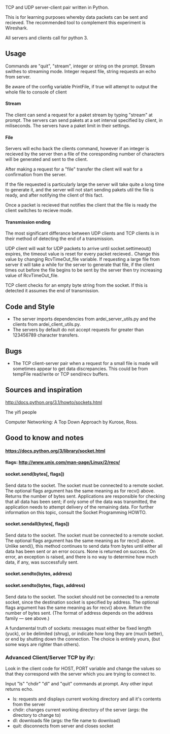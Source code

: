 
TCP and UDP server-client pair written in Python.

This is for learning purposes whereby data packets can be sent and recieved.
The recommended tool to complement this experiment is Wireshark.

All servers and clients call for python 3.


## Usage
Commands are "quit", "stream", integer or string on the prompt. Stream swithes to streaming mode. Integer request file, string requests an echo from server.

Be aware of the config variable PrintFile, if true will attempt to output the whole file to console of client

#### Stream
The client can send a request for a paket stream by typing "stream" at prompt. The servers can send pakets at a set interval specified by client, in miliseconds. The servers have a paket limit in their settings.

#### File
Servers will echo back the clients command, however if an integer is recieved by the server then a file of the coresponding number of characters will be generated and sent to the client.

After making a request for a "file" transfer the client will wait for a confirmation from the server.

If the file requested is particularly large the server will take quite a long time to generate it, and the server will not start sending pakets util the file is ready, and after notifying the client of this fact.

Once a packet is recieved that notifies the client that the file is ready the client switches to recieve mode.

#### Transmission ending
The most significant differance between UDP clients and TCP clients is in their method of detecting the end of a transmission.

UDP client will wait for UDP packets to arrive until socket.settimeout() expires, the timeout value is reset for every packet recieved.. Change this value by changing RcvTimeOut_file variable. If requesting a large file from server it will take a while for the server to generate that file, if the client times out before the file begins to be sent by the server then try increasing value of RcvTimeOut_file.

TCP client checks for an empty byte string from the socket. If this is detected it assumes the end of transmission.



## Code and Style
* The server imports dependencies from ardei_server_utils.py and the clients from ardei_client_utils.py.
* The servers by default do not accept requests for greater than 123456789 character transfers.



## Bugs
* The TCP client-server pair when a request for a small file is made will sometimes appear to get data discrepancies. This could be from tempFile read/write or TCP send/recv buffers.



## Sources and inspiration
http://docs.python.org/3.1/howto/sockets.html

The yifi people

Computer Networking: A Top Down Approach by Kurose, Ross.



## Good to know and notes
#### https://docs.python.org/3/library/socket.html
#### flags: http://www.unix.com/man-page/Linux/2/recv/

#### socket.send(bytes[, flags])

Send data to the socket. The socket must be connected to a remote socket. The optional flags argument has the same meaning as for recv() above. Returns the number of bytes sent. Applications are responsible for checking that all data has been sent; if only some of the data was transmitted, the application needs to attempt delivery of the remaining data. For further information on this topic, consult the Socket Programming HOWTO.

#### socket.sendall(bytes[, flags])

Send data to the socket. The socket must be connected to a remote socket. The optional flags argument has the same meaning as for recv() above. Unlike send(), this method continues to send data from bytes until either all data has been sent or an error occurs. None is returned on success. On error, an exception is raised, and there is no way to determine how much data, if any, was successfully sent.

#### socket.sendto(bytes, address)
#### socket.sendto(bytes, flags, address)

Send data to the socket. The socket should not be connected to a remote socket, since the destination socket is specified by address. The optional flags argument has the same meaning as for recv() above. Return the number of bytes sent. (The format of address depends on the address family — see above.)


A fundamental truth of sockets: messages must either be fixed length (yuck),
or be delimited (shrug), or indicate how long they are (much better),
or end by shutting down the connection.
The choice is entirely yours, (but some ways are righter than others).



### Advanced Client/Server  TCP by ify:
Look in the client code for HOST, PORT variable and change the values so that they correspond with the server which you are trying to connect to.

Input "ls" "chdir" "dl" and "quit" commands at prompt. Any other input returns echo.

* ls: requests and displays current working directory and all it's contents from the server
* chdir: changes current working directory of the server (args: the directory to change to)
* dl: downloads file (args: the file name to download)
* quit: disconnects from server and closes socket
